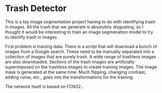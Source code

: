 # Trash Detector

This is a toy image segmentation project having to do with identifying 
trash in images.  All the trash that we generate is absolutely disgusting,
so I thought it would be interesting to train an image segmenation model
to try to identify trash in images.  

First problem is training data. There is a script that will download 
a bunch of images from a Google search.  These need to be manually separated
into a collection of images that are purely trash.  A wide range of 
trashless images are also downloaded.  Sections of the trash images are
artificially superimposed on the trashless images to create training images.  The
image mask is generated at the same time.  Much flipping, changing contrast,
adding noise, etc., goes into the transformations for the training.

The network itself is based on FCN32...

